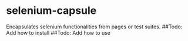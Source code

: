 # selenium-capsule
Encapsulates selenium functionalities from pages or test suites.
##Todo: Add how to install
##Todo: Add how to use
 
